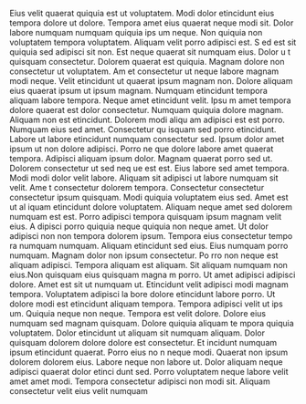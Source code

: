 Eius velit quaerat quiquia est ut voluptatem. Modi dolor etincidunt eius tempora dolore ut
 dolore. Tempora amet eius quaerat neque modi sit. Dolor labore numquam numquam quiquia ips
um neque. Non quiquia non voluptatem tempora voluptatem. Aliquam velit porro adipisci est. S
ed est sit quiquia sed adipisci sit non. Est neque quaerat sit numquam eius. Dolor u
t quisquam consectetur. Dolorem quaerat est quiquia.  Magnam dolore non consectetur ut voluptatem. Am
et consectetur ut neque labore magnam modi neque. Velit etincidunt ut quaerat ipsum
 magnam non. Dolore aliquam eius quaerat ipsum ut ipsum magnam. Numquam etincidunt tempora aliquam labore tempora. Neque amet etincidunt velit. Ipsu
m amet tempora dolore quaerat est dolor consectetur. Numquam quiquia dolore magnam. Aliquam non est etincidunt.  Dolorem modi aliqu
am adipisci est est porro. Numquam eius sed amet. Consectetur qu
isquam sed porro etincidunt. Labore ut labore etincidunt numquam consectetur sed. Ipsum dolor amet ipsum ut non dolore adipisci. Porro ne
que dolore labore amet quaerat tempora. Adipisci aliquam ipsum dolor.  Magnam quaerat porro sed ut. Dolorem consectetur ut sed neq
ue est est. Eius labore sed amet tempora. Modi modi dolor velit labore. Aliquam sit adipisci ut labore numquam sit velit.  Ame
t consectetur dolorem tempora. Consectetur consectetur consectetur ipsum quisquam. Modi quiquia voluptatem eius sed. Amet est ut al
iquam etincidunt dolore voluptatem. Aliquam neque amet sed dolorem numquam est est. Porro adipisci tempora quisquam ipsum magnam velit eius. A
dipisci porro quiquia neque quiquia non neque amet. Ut dolor adipisci non non tempora dolorem ipsum. Tempora eius consectetur tempo
ra numquam numquam. Aliquam etincidunt sed eius.  Eius numquam porro numquam. Magnam dolor non ipsum consectetur. Po
rro non neque est aliquam adipisci. Tempora aliquam est aliquam. Sit aliquam numquam non eius.Non quisquam eius quisquam magna
m porro. Ut amet adipisci adipisci dolore. Amet est sit ut numquam ut. Etincidunt velit adipisci modi magnam tempora. Voluptatem adipisci la
bore dolore etincidunt labore porro. Ut dolore modi est etincidunt aliquam tempora. Tempora adipisci velit ut ips
um.  Quiquia neque non neque. Tempora est velit dolore. Dolore eius numquam sed magnam quisquam. Dolore quiquia aliquam te
mpora quiquia voluptatem. Dolor etincidunt ut aliquam sit numquam aliquam. Dolor quisquam dolorem dolore dolore est consectetur. Et
incidunt numquam ipsum etincidunt quaerat. Porro eius no
n neque modi. Quaerat non ipsum dolorem dolorem eius.  Labore neque non labore ut. Dolor aliquam neque adipisci quaerat dolor etinci
dunt sed. Porro voluptatem neque labore velit amet amet modi. Tempora consectetur adipisci non modi sit. Aliquam consectetur velit eius velit numquam
